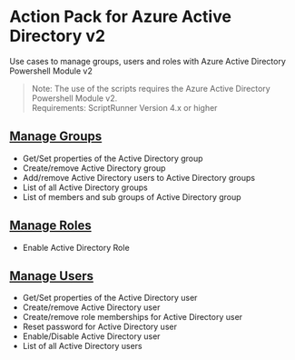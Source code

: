 # Action Pack for Azure Active Directory v2
Use cases to manage groups, users and roles with Azure Active Directory Powershell Module v2
> Note: The use of the scripts requires the Azure Active Directory Powershell Module v2.<br>Requirements: ScriptRunner Version 4.x or higher

## [Manage Groups](./Groups)

+ Get/Set properties of the Active Directory group
+ Create/remove Active Directory group
+ Add/remove Active Directory users to Active Directory groups
+ List of all Active Directory groups
+ List of members and sub groups of Active Directory group

## [Manage Roles](./Roles)

+ Enable Active Directory Role 

## [Manage Users](./users)

+ Get/Set properties of the Active Directory user
+ Create/remove Active Directory user
+ Create/remove role memberships for Active Directory user
+ Reset password for Active Directory user 
+ Enable/Disable Active Directory user
+ List of all Active Directory users